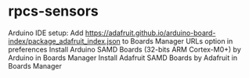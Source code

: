 # rpcs-sensors

Arduino IDE setup:
    Add https://adafruit.github.io/arduino-board-index/package_adafruit_index.json to Boards Manager URLs option in preferences
    Install Arduino SAMD Boards (32-bits ARM Cortex-M0+) by Arduino in Boards Manager
    Install Adafruit SAMD Boards by Adafruit in Boards Manager

